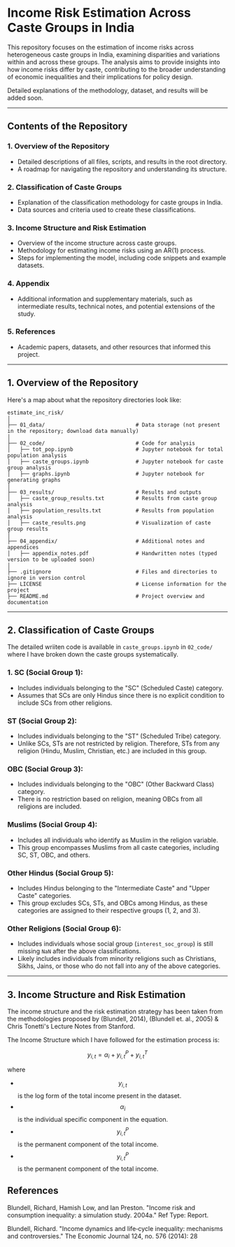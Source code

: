 # **Income Risk Estimation Across Caste Groups in India**

This repository focuses on the estimation of income risks across heterogeneous caste groups in India, examining disparities and variations within and across these groups. The analysis aims to provide insights into how income risks differ by caste, contributing to the broader understanding of economic inequalities and their implications for policy design.  

Detailed explanations of the methodology, dataset, and results will be added soon.  

---

## **Contents of the Repository**

### 1. **Overview of the Repository**
- Detailed descriptions of all files, scripts, and results in the root directory.  
- A roadmap for navigating the repository and understanding its structure.  

### 2. **Classification of Caste Groups**
- Explanation of the classification methodology for caste groups in India.  
- Data sources and criteria used to create these classifications.  

### 3. **Income Structure and Risk Estimation**
- Overview of the income structure across caste groups.  
- Methodology for estimating income risks using an AR(1) process.  
- Steps for implementing the model, including code snippets and example datasets.  

### 4. **Appendix**
- Additional information and supplementary materials, such as intermediate results, technical notes, and potential extensions of the study.  

### 5. **References**
- Academic papers, datasets, and other resources that informed this project.  

---

## 1. **Overview of the Repository**
Here's a map about what the repository directories look like:
```
estimate_inc_risk/
│
├── 01_data/                             # Data storage (not present in the repository; download data manually)
│
├── 02_code/                             # Code for analysis
│   ├── tot_pop.ipynb                    # Jupyter notebook for total population analysis
│   ├── caste_groups.ipynb               # Jupyter notebook for caste group analysis
│   ├── graphs.ipynb                     # Jupyter notebook for generating graphs
│
├── 03_results/                          # Results and outputs
│   ├── caste_group_results.txt          # Results from caste group analysis
│   ├── population_results.txt           # Results from population analysis
│   ├── caste_results.png                # Visualization of caste group results
│
├── 04_appendix/                         # Additional notes and appendices
│   ├── appendix_notes.pdf               # Handwritten notes (typed version to be uploaded soon)
│
├── .gitignore                           # Files and directories to ignore in version control
├── LICENSE                              # License information for the project
├── README.md                            # Project overview and documentation
```
---

## 2. **Classification of Caste Groups**

The detailed wriiten code is available in `caste_groups.ipynb` in `02_code/` where I have broken down the caste groups systematically. 

### 1. SC (Social Group 1):

- Includes individuals belonging to the "SC" (Scheduled Caste) category.
- Assumes that SCs are only Hindus since there is no explicit condition to include SCs from other religions.

### ST (Social Group 2):

- Includes individuals belonging to the "ST" (Scheduled Tribe) category.
- Unlike SCs, STs are not restricted by religion. Therefore, STs from any religion (Hindu, Muslim, Christian, etc.) are included in this group.

### OBC (Social Group 3):

- Includes individuals belonging to the "OBC" (Other Backward Class) category.
- There is no restriction based on religion, meaning OBCs from all religions are included.

### Muslims (Social Group 4):

- Includes all individuals who identify as Muslim in the religion variable.
- This group encompasses Muslims from all caste categories, including SC, ST, OBC, and others.

### Other Hindus (Social Group 5):

- Includes Hindus belonging to the "Intermediate Caste" and "Upper Caste" categories.
- This group excludes SCs, STs, and OBCs among Hindus, as these categories are assigned to their respective groups (1, 2, and 3).

### Other Religions (Social Group 6):

- Includes individuals whose social group (`interest_soc_group`) is still missing `NaN` after the above classifications.
- Likely includes individuals from minority religions such as Christians, Sikhs, Jains, or those who do not fall into any of the above categories.

---

## 3. **Income Structure and Risk Estimation**

The income structure and the risk estimation strategy has been taken from the methodologies proposed by (Blundell, 2014), (Blundell et. al., 2005) & Chris Tonetti's Lecture Notes from Stanford. 

The Income Structure which I have followed for the estimation process is:
```math
y_{i,t} = \alpha_i + y_{i,t}^P + y_{i,t}^T
```
where 
- $$y_{i,t}$$ is the log form of the total income present in the dataset. 
- $$\alpha_i$$ is the individual specific component in the equation.
- $$y_{i,t}^P$$ is the permanent component of the total income.
- $$y_{i,t}^P$$ is the permanent component of the total income.

## References

Blundell, Richard, Hamish Low, and Ian Preston. "Income risk and consumption inequality: a simulation study. 2004a." Ref Type: Report.

Blundell, Richard. "Income dynamics and life‐cycle inequality: mechanisms and controversies." The Economic Journal 124, no. 576 (2014): 28
